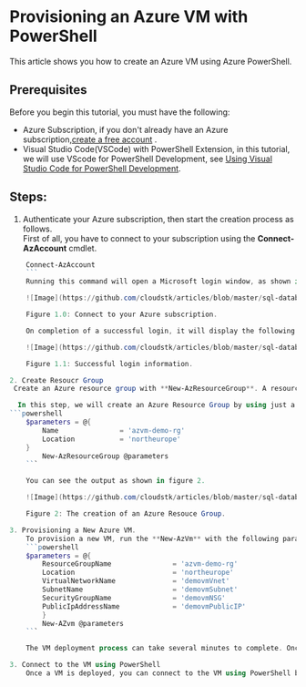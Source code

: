 Provisioning an Azure VM with PowerShell
=======================================
This article shows you how to create an Azure VM using Azure PowerShell.

Prerequisites
---------------------
Before you begin this tutorial, you must have the following:
* Azure Subscription, if you don't already have an Azure subscription,[create a free account](https://azure.microsoft.com/en-us/free/search/?&ef_id=EAIaIQobChMIsvT_-5ui5gIVA4jVCh0f6Qm1EAAYASAAEgJ1aPD_BwE:G:s&OCID=AID2000071_SEM_3xJK0DI6&MarinID=3xJK0DI6_341611205015_%2Bazure%20%2Bfree_b_c__60219755501_kwd-323834433994&lnkd=Google_Azure_Brand&dclid=CMDDybr6t-YCFVOA3godxTgK-g) .
* Visual Studio Code(VSCode) with PowerShell Extension, in this tutorial, we will use VScode for PowerShell Development, see [Using Visual Studio Code for PowerShell Development](https://docs.microsoft.com/en-us/powershell/scripting/components/vscode/using-vscode?view=powershell-6).



**Steps**:
-------------
1. Authenticate your Azure subscription, then start the creation process as follows.  
First of all, you have to connect to your subscription using the **Connect-AzAccount** cmdlet.
```powershell
    Connect-AzAccount
    ```  
    Running this command will open a Microsoft login window, as shown in figure 1.0. Log in using your Azure subscription creentials.

    ![Image](https://github.com/cloudstk/articles/blob/master/sql-database/media/connect-to-zure-subscription.jpg "icon")  

    Figure 1.0: Connect to your Azure subscription.

    On completion of a successful login, it will display the following information, as shown below figure 1.1

    ![Image](https://github.com/cloudstk/articles/blob/master/sql-database/media/connect-azaccount.jpg "icon")  

    Figure 1.1: Successful login information.

2. Create Resoucr Group
 Create an Azure resource group with **New-AzResourceGroup**. A resource group is a logical container into which Azure resources are deployed and managed.

  In this step, we will create an Azure Resource Group by using just a **Name** and **Location** parameters.
```powershell
    $parameters = @{
        Name               = 'azvm-demo-rg'
        Location           = 'northeurope'
    }
        New-AzResourceGroup @parameters
    ```

    You can see the output as shown in figure 2.

    ![Image](https://github.com/cloudstk/articles/blob/master/sql-database/media/new-resource-group.jpg "icon")  

    Figure 2: The creation of an Azure Resouce Group.

3. Provisioning a New Azure VM.
    To provision a new VM, run the **New-AzVm** with the following parameters:
    ```powershell
    $parameters = @{
        ResourceGroupName               = 'azvm-demo-rg'
        Location                        = 'northeurope'
        VirtualNetworkName              = 'demovmVnet'
        SubnetName                      = 'demovmSubnet'
        SecurityGroupName               = 'demovmNSG'
        PublicIpAddressName             = 'demovmPublicIP'
        }
        New-AZvm @parameters
    ```

    The VM deployment process can take several minutes to complete. Once the deployment is complete, you can see the output as shown in figure 3.

3. Connect to the VM using PowerShell
    Once a VM is deployed, you can connect to the VM using PowerShell by running the **Enable-PSRemoting** cmdlet:


